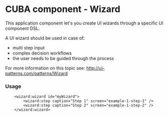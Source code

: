 CUBA component - Wizard
======================

This application component let's you create UI wizards through a specific UI component DSL. 

A UI wizard should be used in case of:

* multi step input
* complex decision workflows
* the user needs to be guided through the process


For more information on this topic see: http://ui-patterns.com/patterns/Wizard

### Usage

        <wizard:wizard id="myWizard">
            <wizard:step caption="Step 1" screen="example-1-step-1" />
            <wizard:step caption="Step 2" screen="example-1-step-2" />
        </wizard:wizard>
        
